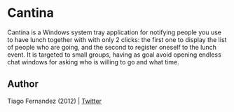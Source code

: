 # Cantina

Cantina is a Windows system tray application for notifying people you use to have
lunch together with with only 2 clicks: the first one to display the list of people
who are going, and the second to register oneself to the lunch event. It is targeted
to small groups, having as goal avoid opening endless chat windows for asking who
is willing to go and what time.


## Author

Tiago Fernandez (2012) | [Twitter][t]

[t]: http://twitter.com/tiagofernandez
